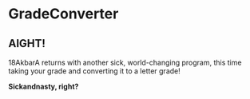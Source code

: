 # GradeConverter #

## AIGHT! ##
18AkbarA returns with another sick, world-changing program, this time taking your grade and converting it to a letter grade!


<b>Sickandnasty, right?</b>